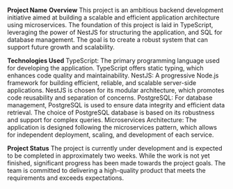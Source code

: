 **Project Name**
**Overview**
This project is an ambitious backend development initiative aimed at building a scalable and efficient application architecture using microservices. The foundation of this project is laid in TypeScript, leveraging the power of NestJS for structuring the application, and SQL for database management. The goal is to create a robust system that can support future growth and scalability.

**Technologies Used**
TypeScript: The primary programming language used for developing the application. TypeScript offers static typing, which enhances code quality and maintainability.
NestJS: A progressive Node.js framework for building efficient, reliable, and scalable server-side applications. NestJS is chosen for its modular architecture, which promotes code reusability and separation of concerns.
PostgreSQL: For database management, PostgreSQL is used to ensure data integrity and efficient data retrieval. The choice of PostgreSQL database is based on its robustness and support for complex queries.
Microservices Architecture: The application is designed following the microservices pattern, which allows for independent deployment, scaling, and development of each service.

**Project Status**
The project is currently under development and is expected to be completed in approximately two weeks. While the work is not yet finished, significant progress has been made towards the project goals. The team is committed to delivering a high-quality product that meets the requirements and exceeds expectations.
